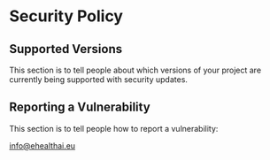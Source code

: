 # Security Policy

## Supported Versions

This section is to tell people about which versions of your project are
currently being supported with security updates.

## Reporting a Vulnerability

This section is to tell people how to report a vulnerability:

info@ehealthai.eu
